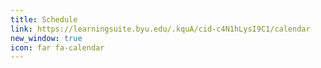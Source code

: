 ```yaml
---
title: Schedule
link: https://learningsuite.byu.edu/.kquA/cid-c4N1hLysI9C1/calendar
new_window: true
icon: far fa-calendar
---
```

